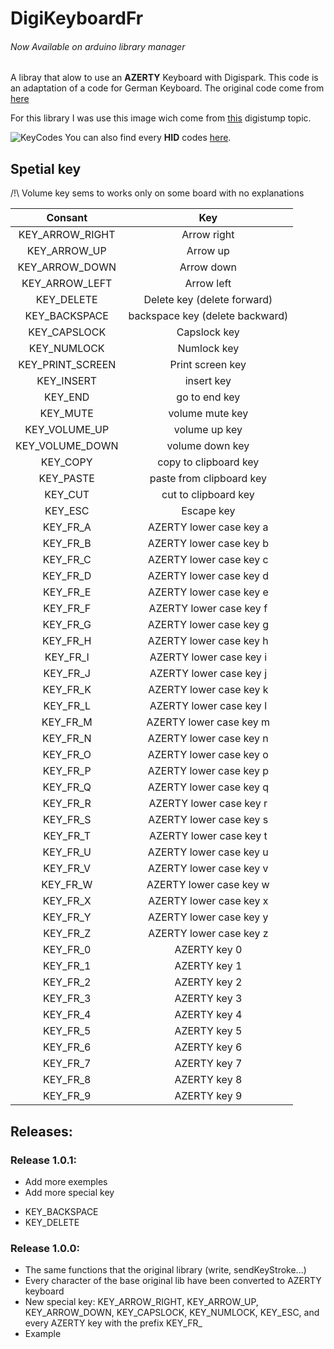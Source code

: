# DigiKeyboardFr
###### *Now Available on arduino library manager*
A libray that alow to use an **AZERTY** Keyboard with Digispark. This code is an adaptation of a code for German Keyboard. The original code come from [here](https://github.com/adnan-alhomssi/DigistumpArduinoDe/blob/master/digistump-avr/libraries/DigisparkKeyboard/DigiKeyboardDe.h)

For this library I was use this image wich come from [this](https://digistump.com/board/index.php?topic=2289.0) digistump topic.

![KeyCodes](https://scriptel.com/KeyboardEmulationAPI/JavaScript/images/keyboard-identifiers.png)
You can also find every **HID** codes [here](http://www.freebsddiary.org/APC/usb_hid_usages.php).

## Spetial key
/!\ Volume key sems to works only on some board with no explanations

| Consant |Key |
| :-------: |:---: |
| KEY_ARROW_RIGHT | Arrow right |
| KEY_ARROW_UP | Arrow up |
| KEY_ARROW_DOWN | Arrow down |
| KEY_ARROW_LEFT | Arrow left |
| KEY_DELETE | Delete key (delete forward) |
| KEY_BACKSPACE | backspace key (delete backward) |
| KEY_CAPSLOCK | Capslock key |
| KEY_NUMLOCK | Numlock key |
| KEY_PRINT_SCREEN | Print screen key |
| KEY_INSERT | insert key |
| KEY_END | go to end key |
| KEY_MUTE | volume mute key |
| KEY_VOLUME_UP | volume up key |
| KEY_VOLUME_DOWN | volume down key |
| KEY_COPY | copy to clipboard key |
| KEY_PASTE | paste from clipboard key |
| KEY_CUT | cut to clipboard key |
| KEY_ESC | Escape key |
| KEY_FR_A | AZERTY lower case key a |
| KEY_FR_B | AZERTY lower case key b |
| KEY_FR_C | AZERTY lower case key c |
| KEY_FR_D | AZERTY lower case key d |
| KEY_FR_E | AZERTY lower case key e |
| KEY_FR_F | AZERTY lower case key f |
| KEY_FR_G | AZERTY lower case key g |
| KEY_FR_H | AZERTY lower case key h |
| KEY_FR_I | AZERTY lower case key i |
| KEY_FR_J | AZERTY lower case key j |
| KEY_FR_K | AZERTY lower case key k |
| KEY_FR_L | AZERTY lower case key l |
| KEY_FR_M | AZERTY lower case key m |
| KEY_FR_N | AZERTY lower case key n |
| KEY_FR_O | AZERTY lower case key o |
| KEY_FR_P | AZERTY lower case key p |
| KEY_FR_Q | AZERTY lower case key q |
| KEY_FR_R | AZERTY lower case key r |
| KEY_FR_S | AZERTY lower case key s |
| KEY_FR_T | AZERTY lower case key t |
| KEY_FR_U | AZERTY lower case key u |
| KEY_FR_V | AZERTY lower case key v |
| KEY_FR_W | AZERTY lower case key w |
| KEY_FR_X | AZERTY lower case key x |
| KEY_FR_Y | AZERTY lower case key y |
| KEY_FR_Z | AZERTY lower case key z |
| KEY_FR_0 | AZERTY key 0 |
| KEY_FR_1 | AZERTY key 1 |
| KEY_FR_2 | AZERTY key 2 |
| KEY_FR_3 | AZERTY key 3 |
| KEY_FR_4 | AZERTY key 4 |
| KEY_FR_5 | AZERTY key 5 |
| KEY_FR_6 | AZERTY key 6 |
| KEY_FR_7 | AZERTY key 7 |
| KEY_FR_8 | AZERTY key 8 |
| KEY_FR_9 | AZERTY key 9 |

## Releases:
### Release 1.0.1:
* Add more exemples
* Add more special key
- KEY_BACKSPACE
- KEY_DELETE


### Release 1.0.0:
* The same functions that the original library (write, sendKeyStroke...)
* Every character of the base original lib have been converted to AZERTY keyboard
* New special key:
KEY_ARROW_RIGHT, 
KEY_ARROW_UP,
KEY_ARROW_DOWN,
KEY_CAPSLOCK,
KEY_NUMLOCK,
KEY_ESC,
and every AZERTY key with the prefix KEY_FR_
* Example
